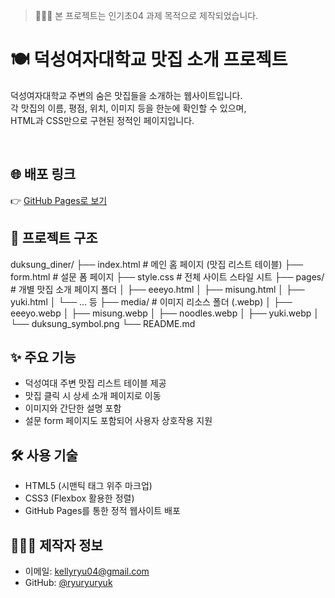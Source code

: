 > 👩🏻‍💻 본 프로젝트는 인기초04 과제 목적으로 제작되었습니다.

# 🍽️ 덕성여자대학교 맛집 소개 프로젝트

덕성여자대학교 주변의 숨은 맛집들을 소개하는 웹사이트입니다.  
각 맛집의 이름, 평점, 위치, 이미지 등을 한눈에 확인할 수 있으며,  
HTML과 CSS만으로 구현된 정적인 페이지입니다.

<br>

## 🌐 배포 링크

👉 [GitHub Pages로 보기](https://ryuryuryuk.github.io/duksung_diner/)



## 📁 프로젝트 구조

duksung_diner/ ├── index.html # 메인 홈 페이지 (맛집 리스트 테이블) ├── form.html # 설문 폼 페이지 ├── style.css # 전체 사이트 스타일 시트 ├── pages/ # 개별 맛집 소개 페이지 폴더 │ ├── eeeyo.html │ ├── misung.html │ ├── yuki.html │ └── ... 등 ├── media/ # 이미지 리소스 폴더 (.webp) │ ├── eeeyo.webp │ ├── misung.webp │ ├── noodles.webp │ ├── yuki.webp │ └── duksung_symbol.png └── README.md 



## ✨ 주요 기능

- 덕성여대 주변 맛집 리스트 테이블 제공
- 맛집 클릭 시 상세 소개 페이지로 이동
- 이미지와 간단한 설명 포함
- 설문 form 페이지도 포함되어 사용자 상호작용 지원



## 🛠 사용 기술

- HTML5 (시맨틱 태그 위주 마크업)
- CSS3 (Flexbox 활용한 정렬)
- GitHub Pages를 통한 정적 웹사이트 배포
  

## 🙋🏻‍♀️ 제작자 정보

- 이메일: kellyryu04@gmail.com  
- GitHub: [@ryuryuryuk](https://github.com/ryuryuryuk)
